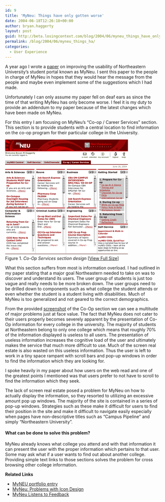 ```yaml
---
id: 9
title: 'MyNeu: Things have only gotten worse'
date: 2004-06-18T12:26:18+00:00
author: bryan.haggerty
layout: post
guid: http://beta.losingcontext.com/blog/2004/06/myneu_things_have_only_gotten_worse.php
permalink: /blog/2004/06/myneu_things_ha/
categories:
  - User Experience
---
```

A year ago I wrote a [paper](/portfolio/myneu/ "View information about the project") on improving the usability of Northeastern University&#8217;s student portal known as MyNeu. I sent this paper to the people in charge of MyNeu in hopes that they would hear the message from the people and maybe even implement some of the suggestions which I had made.

Unfortunately I can only assume my paper fell on deaf ears as since the time of that writing MyNeu has only become worse. I feel it is my duty to provide an addendum to my paper because of the latest changes which have been made on MyNeu.

For this entry I am focusing on MyNeu&#8217;s &#8220;Co-op / Career Services&#8221; section. This section is to provide students with a central location to find information on the co-op program for their particular college in the University.

<p class="figure-centered">
  <a href="/blog/wp-content/uploads/legacy/myneu-co-op.php"><img src="/blog/wp-content/uploads/legacy/myneu-co-op-thumb.gif" alt="MyNeu Co-Op Services design" height="375" width="400" /></a><br /> Figure 1. <em>Co-Op Services section design</em> [<a href="/blog/wp-content/uploads/legacy/myneu-co-op.php">View Full Size</a>]
</p>

What this section suffers from most is information overload. I had outlined in my paper stating that a major goal Northeastern needed to take on was to discover and understand its users. The user group of students is just too vague and really needs to be more broken down. The user groups need to be drilled down to components such as what college the student attends or even whether the student is a student living with disabilities. Much of MyNeu is too generalized and not geared to the correct demographics.

From the provided [screenshot](http://www.losingcontext.com/blog/wp-content/uploads/legacy/myneu-co-op.php "View the MyNeu Screenshot") of the Co-Op section we can see a multitude of major problems just at face value. The fact that MyNeu does not cater to their users properly becomes severely apparent by the presentation of Co-Op information for every college in the university. The majority of students at Northeastern belong to only one college which means that roughly 70% of the information displayed is useless to all users. The presentation of useless information increases the cognitive load of the user and ultimately makes the service that much more difficult to use. Much of the screen real estate is also wasted on this useless information. Thus the user is left to work in a tiny space rampant with scroll bars and pop-up windows in order to find the information which they are looking for.

I spoke heavily in my paper about how users on the web read and one of the greatest points I mentioned was that users prefer to not have to scroll to find the information which they seek.

The lack of screen real estate posed a problem for MyNeu on how to actually display the information, so they resorted to utilizing an excessive amount pop up windows. The majority of the site is contained in a series of pop-up windows. Strategies such as these make it difficult for users to find their position in the site and make it difficult to navigate easily especially when pages have non-descriptive titles such as &#8220;Campus Pipeline&#8221; and simply &#8220;Northeastern University&#8221;.

#### What can be done to solve this problem?

MyNeu already knows what college you attend and with that information it can present the user with the proper information which pertains to that user. Some may ask what if a user wants to find out about another college. Providing simple text links to those sections solves the problem for cross browsing other college information.

<p id="related-links">
  <strong>Related Links</strong>
</p>

  * [MyNEU portfolio entry](http://www.losingcontext.com/portfolio/myneu/)
  * [MyNeu: Problems with Icon Design](http://www.losingcontext.com/blog/2004/10/myneu_problems.php)
  * [MyNeu Listens to Feedback](http://www.losingcontext.com/blog/2005/03/myneu_listens_t.php)